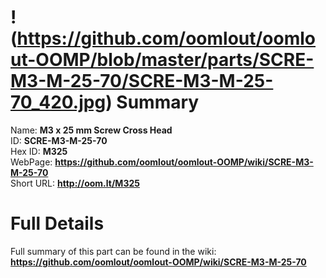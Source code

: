
!(https://github.com/oomlout/oomlout-OOMP/blob/master/parts/SCRE-M3-M-25-70/SCRE-M3-M-25-70_420.jpg)
Summary
=================
  
Name: __M3 x 25 mm Screw Cross Head__    
ID: __SCRE-M3-M-25-70__   
Hex ID: __M325__   
WebPage: __https://github.com/oomlout/oomlout-OOMP/wiki/SCRE-M3-M-25-70__   
Short URL: __http://oom.lt/M325__   

Full Details
==========================
Full summary of this part can be found in the wiki:   
__https://github.com/oomlout/oomlout-OOMP/wiki/SCRE-M3-M-25-70__    

